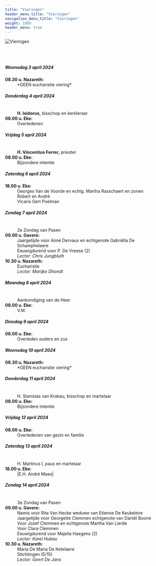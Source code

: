 ```yaml
---
title: "Vieringen"
header_menu_title: "Vieringen"
navigation_menu_title: "Vieringen"
weight: 1000
header_menu: true
---
```


![Vieringen](images/liturgische-vieringen.jpg)

<br>
<br>

##### Woensdag 3 april 2024  
<dl><dt><b>08.30 u. Nazareth:</b></dt><dd>*GEEN eucharistie viering*</dd>
</dl>

##### Donderdag 4 april 2024  
<dl><dt>&nbsp;</dt><dd><b>H. Isidorus,</b> bisschop en kerkleraar<br></dd><dt><b>08.00 u. Eke:</b></dt><dd>Overledenen</dd>
</dl>

##### Vrijdag 5 april 2024  
<dl><dt>&nbsp;</dt><dd><b>H. Vincentius Ferrer,</b> priester<br></dd><dt><b>08.00 u. Eke:</b></dt><dd>Bijzondere intentie</dd>
</dl>

##### Zaterdag 6 april 2024  
<dl><dt><b>18.00 u. Eke:</b></dt><dd>Georges Van de Voorde en echtg. Martha Rasschaert en zonen Robert en André<br>Vicaris Gert Poelman</dd>
</dl>

##### Zondag 7 april 2024  
<dl><dt>&nbsp;</dt><dd>2e Zondag van Pasen<br></dd><dt><b>09.00 u. Gavere:</b></dt><dd>Jaargetijde voor Aimé Dervaux en echtgenote Gabriëlla De Schamphelaere<br>Eeuwigdurend voor P. De Vreese (2)<br><i>Lector: Chris Jungbluth</i></dd>
<dt><b>10.30 u. Nazareth:</b></dt><dd>Eucharistie<br><i>Lector: Marijke Dhondt</i></dd>
</dl>

##### Maandag 8 april 2024  
<dl><dt>&nbsp;</dt><dd>Aankondiging van de Heer<br></dd><dt><b>08.00 u. Eke:</b></dt><dd>V.M.</dd>
</dl>

##### Dinsdag 9 april 2024  
<dl><dt><b>08.00 u. Eke:</b></dt><dd>Overleden ouders en zus</dd>
</dl>

##### Woensdag 10 april 2024  
<dl><dt><b>08.30 u. Nazareth:</b></dt><dd>*GEEN eucharistie viering*</dd>
</dl>

##### Donderdag 11 april 2024  
<dl><dt>&nbsp;</dt><dd>H. Stanislas van Krakau, bisschop en martelaar<br></dd><dt><b>08.00 u. Eke:</b></dt><dd>Bijzondere intentie</dd>
</dl>

##### Vrijdag 12 april 2024  
<dl><dt><b>08.00 u. Eke:</b></dt><dd>Overledenen van gezin en familie</dd>
</dl>

##### Zaterdag 13 april 2024  
<dl><dt>&nbsp;</dt><dd>H. Martinus I, paus en martelaar<br></dd><dt><b>18.00 u. Eke:</b></dt><dd>|E.H. André Maes|</dd>
</dl>

##### Zondag 14 april 2024  
<dl><dt>&nbsp;</dt><dd>3e Zondag van Pasen<br></dd><dt><b>09.00 u. Gavere:</b></dt><dd>Namis voor Rita Van Hecke weduwe van Etienne De Keukeleire<br>Jaargetijde voor Georgette Clemmen echtgenote van Daniël Boone<br>Voor Jozef Clemmen en echtgenote Martha Van Lierde<br>Voor Clara Clemmen<br>Eeuwigdurend voor Majella Haegens (2)<br><i>Lector: Karel Hubau</i></dd>
<dt><b>10.30 u. Nazareth:</b></dt><dd>Maria De Maria De Ketelaere<br>Stichtingen (5/15)<br><i>Lector: Geert De Jans</i></dd>
</dl>
<br>
<br>
<br>


